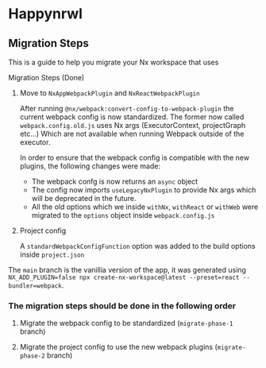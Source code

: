# Happynrwl

## Migration Steps

This is a guide to help you migrate your Nx workspace that uses

Migration Steps (Done)

1. Move to `NxAppWebpackPlugin` and `NxReactWebpackPlugin`

    After running `@nx/webpack:convert-config-to-webpack-plugin` the current webpack config is now standardized. 
    The former now called `webpack.config.old.js` uses Nx args (ExecutorContext, projectGraph etc...)
    Which are not available when running Webpack outside of the executor.

    In order to ensure that the webpack config is compatible with the new plugins, the following changes were made:
    - The webpack confg is now returns an `async` object
    - The config now imports `useLegacyNxPlugin` to provide Nx args which will be deprecated in the future.
    - All the old options which we inside `withNx`, `withReact` or `withWeb` were migrated to the `options` object inside `webpack.config.js`

1. Project config

    A `standardWebpackConfigFunction` option was added to the build options inside `project.json`

The `main` branch is the vanillia version of the app, it was generated using `NX_ADD_PLUGIN=false npx create-nx-workspace@latest --preset=react --bundler=webpack`.

### The migration steps should be done in the following order

1. Migrate the webpack config to be standardized (`migrate-phase-1` branch)

1. Migrate the project config to use the new webpack plugins (`migrate-phase-2` branch)
